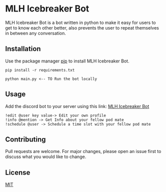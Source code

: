 # MLH Icebreaker Bot

MLH Icebreaker Bot is a bot written in python to make it easy for users to get to know each other better, also prevents the user to repeat themselves in between any conversation. 

## Installation

Use the package manager [pip](https://pip.pypa.io/en/stable/) to install MLH Icebreaker Bot.

```
pip install -r requirements.txt

python main.py <-- TO Run the bot locally
```

## Usage

Add the discord bot to your server using this link: [MLH Icebreaker Bot](https://discord.com/api/oauth2/authorize?client_id=890319728474750997&permissions=534723951680&scope=bot)

```
!edit @user key value-> Edit your own profile
!info @mention -> Get Info about your fellow pod mate
!schedule @user -> Schedule a time slot with your fellow pod mate
```

## Contributing
Pull requests are welcome. For major changes, please open an issue first to discuss what you would like to change.

## License
[MIT](https://choosealicense.com/licenses/mit/)